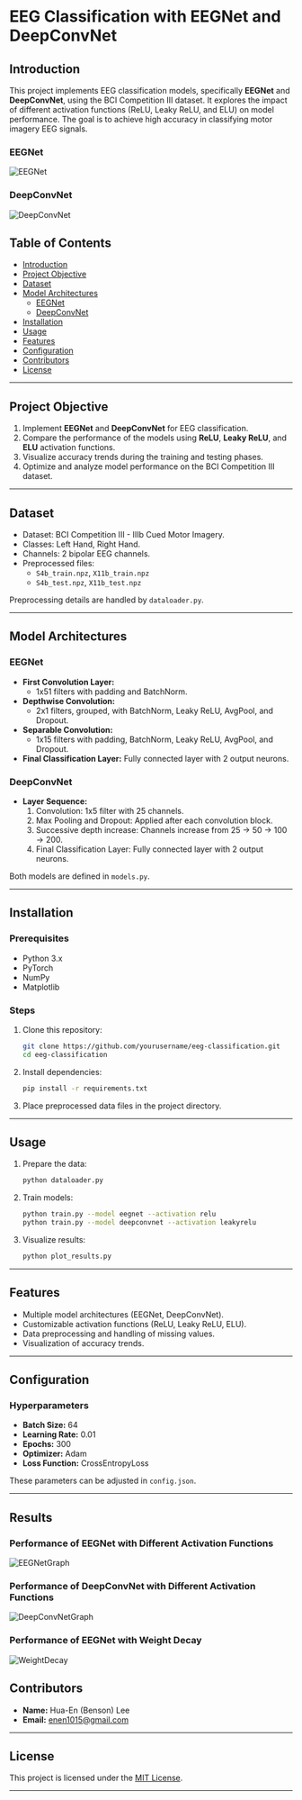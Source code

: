 

# EEG Classification with EEGNet and DeepConvNet

## Introduction

This project implements EEG classification models, specifically **EEGNet** and **DeepConvNet**, using the BCI Competition III dataset. It explores the impact of different activation functions (ReLU, Leaky ReLU, and ELU) on model performance. The goal is to achieve high accuracy in classifying motor imagery EEG signals. 

### EEGNet
![EEGNet](https://github.com/Benson5376/Electroencephalography_Classification_Using_EEGNet_and_DeepConvNet_Model/blob/main/resources/EEGNet.PNG)

### DeepConvNet
![DeepConvNet](https://github.com/Benson5376/Electroencephalography_Classification_Using_EEGNet_and_DeepConvNet_Model/blob/main/resources/deepconvnet.PNG)

## Table of Contents
- [Introduction](#introduction)
- [Project Objective](#project-objective)
- [Dataset](#dataset)
- [Model Architectures](#model-architectures)
  - [EEGNet](#eegnet)
  - [DeepConvNet](#deepconvnet)
- [Installation](#installation)
- [Usage](#usage)
- [Features](#features)
- [Configuration](#configuration)
- [Contributors](#contributors)
- [License](#license)

---

## Project Objective

1. Implement **EEGNet** and **DeepConvNet** for EEG classification.
2. Compare the performance of the models using **ReLU**, **Leaky ReLU**, and **ELU** activation functions.
3. Visualize accuracy trends during the training and testing phases.
4. Optimize and analyze model performance on the BCI Competition III dataset.

---

## Dataset

- Dataset: BCI Competition III - IIIb Cued Motor Imagery.
- Classes: Left Hand, Right Hand.
- Channels: 2 bipolar EEG channels.
- Preprocessed files:
  - `S4b_train.npz`, `X11b_train.npz`
  - `S4b_test.npz`, `X11b_test.npz`

Preprocessing details are handled by `dataloader.py`.

---

## Model Architectures

### EEGNet
- **First Convolution Layer:** 
  - 1x51 filters with padding and BatchNorm.
- **Depthwise Convolution:** 
  - 2x1 filters, grouped, with BatchNorm, Leaky ReLU, AvgPool, and Dropout.
- **Separable Convolution:** 
  - 1x15 filters with padding, BatchNorm, Leaky ReLU, AvgPool, and Dropout.
- **Final Classification Layer:** Fully connected layer with 2 output neurons.

### DeepConvNet
- **Layer Sequence:**
  1. Convolution: 1x5 filter with 25 channels.
  2. Max Pooling and Dropout: Applied after each convolution block.
  3. Successive depth increase: Channels increase from 25 → 50 → 100 → 200.
  4. Final Classification Layer: Fully connected layer with 2 output neurons.

Both models are defined in `models.py`.

---

## Installation

### Prerequisites
- Python 3.x
- PyTorch
- NumPy
- Matplotlib

### Steps
1. Clone this repository:
   ```bash
   git clone https://github.com/yourusername/eeg-classification.git
   cd eeg-classification
   ```
2. Install dependencies:
   ```bash
   pip install -r requirements.txt
   ```
3. Place preprocessed data files in the project directory.

---

## Usage

1. Prepare the data:
   ```bash
   python dataloader.py
   ```
2. Train models:
   ```bash
   python train.py --model eegnet --activation relu
   python train.py --model deepconvnet --activation leakyrelu
   ```
3. Visualize results:
   ```bash
   python plot_results.py
   ```

---

## Features
- Multiple model architectures (EEGNet, DeepConvNet).
- Customizable activation functions (ReLU, Leaky ReLU, ELU).
- Data preprocessing and handling of missing values.
- Visualization of accuracy trends.

---

## Configuration

### Hyperparameters
- **Batch Size:** 64
- **Learning Rate:** 0.01
- **Epochs:** 300
- **Optimizer:** Adam
- **Loss Function:** CrossEntropyLoss

These parameters can be adjusted in `config.json`.

---

## Results
### Performance of EEGNet with Different Activation Functions
![EEGNetGraph](https://github.com/Benson5376/Electroencephalography_Classification_Using_EEGNet_and_DeepConvNet_Model/blob/main/resources/eeg%20graph.PNG)
### Performance of DeepConvNet with Different Activation Functions
![DeepConvNetGraph](https://github.com/Benson5376/Electroencephalography_Classification_Using_EEGNet_and_DeepConvNet_Model/blob/main/resources/deepconv%20graph.PNG)
### Performance of EEGNet with Weight Decay
![WeightDecay](https://github.com/Benson5376/Electroencephalography_Classification_Using_EEGNet_and_DeepConvNet_Model/blob/main/resources/weight%20decay.PNG)

## Contributors
- **Name:** Hua-En (Benson) Lee
- **Email:** enen1015@gmail.com

---

## License

This project is licensed under the [MIT License](LICENSE).

---
